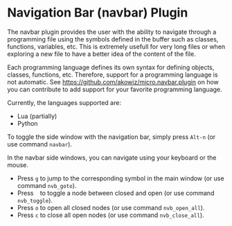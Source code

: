 # Navigation Bar (navbar) Plugin #

The navbar plugin provides the user with the ability to navigate through a programming file using the symbols defined in the buffer such as classes, functions, variables, etc. This is extremely usefull for very long files or when exploring a new file to have a better idea of the content of the file.

Each programming language defines its own syntax for defining objects, classes, functions, etc. Therefore, support for a programming language is not automatic. See https://github.com/akowiz/micro.navbar.plugin on how you can contribute to add support for your favorite programming language.

Currently, the languages supported are:

- Lua (partially)
- Python

To toggle the side window with the navigation bar, simply press `Alt-n` (or use command `navbar`).

In the navbar side windows, you can navigate using your keyboard or the mouse.

- Press `g` to jump to the corresponding symbol in the main window (or use command `nvb_goto`).
- Press ` ` to toggle a node between closed and open (or use command `nvb_toggle`).
- Press `o` to open all closed nodes (or use command `nvb_open_all`).
- Press `c` to close all open nodes (or use command `nvb_close_all`).
